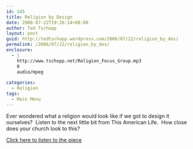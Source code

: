 ```yaml
---
id: 145
title: Religion by Design
date: 2006-07-22T19:26:14+00:00
author: Ted Tschopp
layout: post
guid: http://tedtschopp.wordpress.com/2006/07/22/religion_by_des/
permalink: /2006/07/22/religion_by_des/
enclosure:
  - |
    http://www.tschopp.net/Religion_Focus_Group.mp3
    0
    audio/mpeg
    
categories:
  - Religion
tags:
  - Main Menu
---
```

Ever wondered what a religion would look like if we got to design it ourselves?&nbsp; Listen to the next little bit from This American Life.&nbsp; How close does your church look to this?

 [Click here to listen to the piece](http://www.tschopp.net/Religion_Focus_Group.mp3)